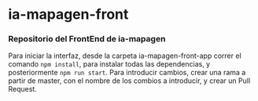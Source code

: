 # ia-mapagen-front

### Repositorio del FrontEnd de ia-mapagen
Para iniciar la interfaz, desde la carpeta ia-mapagen-front-app correr el comando ```npm install```, para instalar todas las dependencias, y posteriormente ```npm run start```.
Para introducir cambios, crear una rama a partir de master, con el nombre de los combios a introducir, y crear un Pull Request.
